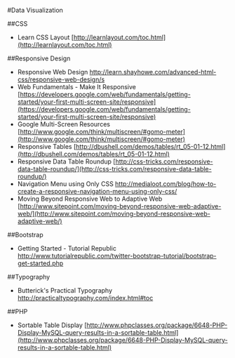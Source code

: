 #Data Visualization

##CSS
* Learn CSS Layout [http://learnlayout.com/toc.html](http://learnlayout.com/toc.html)

##Responsive Design
* Responsive Web Design http://learn.shayhowe.com/advanced-html-css/responsive-web-design/s
* Web Fundamentals - Make It Responsive [https://developers.google.com/web/fundamentals/getting-started/your-first-multi-screen-site/responsive](https://developers.google.com/web/fundamentals/getting-started/your-first-multi-screen-site/responsive)
* Google Multi-Screen Resources [http://www.google.com/think/multiscreen/#gomo-meter](http://www.google.com/think/multiscreen/#gomo-meter)
* Responsive Tables [http://dbushell.com/demos/tables/rt_05-01-12.html](http://dbushell.com/demos/tables/rt_05-01-12.html)
* Responsive Data Table Roundup [http://css-tricks.com/responsive-data-table-roundup/](http://css-tricks.com/responsive-data-table-roundup/)
* Navigation Menu using Only CSS http://medialoot.com/blog/how-to-create-a-responsive-navigation-menu-using-only-css/
* Moving Beyond Responsive Web to Adaptive Web [http://www.sitepoint.com/moving-beyond-responsive-web-adaptive-web/](http://www.sitepoint.com/moving-beyond-responsive-web-adaptive-web/)

##Bootstrap 
* Getting Started - Tutorial Republic http://www.tutorialrepublic.com/twitter-bootstrap-tutorial/bootstrap-get-started.php

##Typography
* Butterick's Practical Typography http://practicaltypography.com/index.html#toc

##PHP
* Sortable Table Display
[http://www.phpclasses.org/package/6648-PHP-Display-MySQL-query-results-in-a-sortable-table.html](http://www.phpclasses.org/package/6648-PHP-Display-MySQL-query-results-in-a-sortable-table.html)